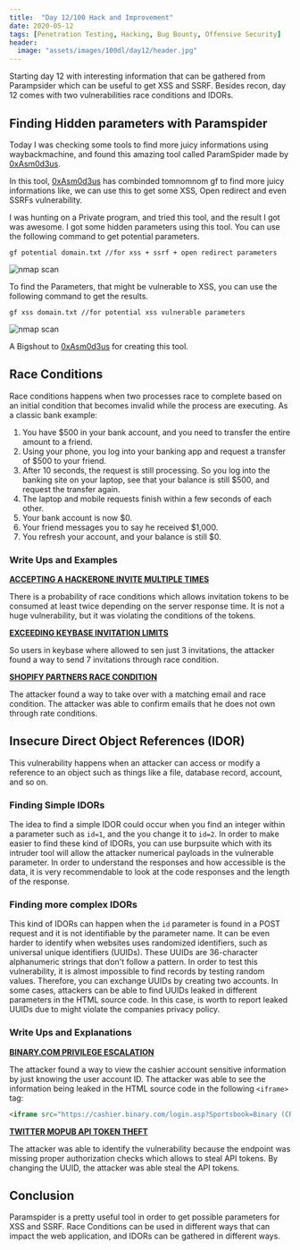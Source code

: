 ```yaml
---
title:  "Day 12/100 Hack and Improvement"
date: 2020-05-12
tags: [Penetration Testing, Hacking, Bug Bounty, Offensive Security]
header: 
  image: "assets/images/100dl/day12/header.jpg"
---
```


Starting day 12 with interesting information that can be gathered from Parampsider which can be useful to get XSS and SSRF. Besides recon, day 12 comes with two vulnerabilities race conditions and IDORs. 

## Finding Hidden parameters with Paramspider

Today I was checking some tools to find more juicy informations using waybackmachine, and found this amazing tool called ParamSpider made by [0xAsm0d3us](https://twitter.com/0xAsm0d3us).

In this tool, [0xAsm0d3us](https://twitter.com/0xAsm0d3us) has combinded tomnomnom gf to find more juicy informations like, we can use this to get some XSS, Open redirect and even SSRFs vulnerability.

I was hunting on a Private program, and tried this tool, and the result I got was awesome. I got some hidden parameters using this tool. You can use the following command to get potential parameters.
```shell
gf potential domain.txt //for xss + ssrf + open redirect parameters
```

<img src="{{ site.url }}{{ site.baseurl }}/assets/images/100dl/day12/fuzz.png" alt="nmap scan">

To find the Parameters, that might be vulnerable to XSS, you can use the following command to get the results.
```shell
gf xss domain.txt //for potential xss vulnerable parameters 
```

<img src="{{ site.url }}{{ site.baseurl }}/assets/images/100dl/day12/fuzz1.png" alt="nmap scan">

A Bigshout to [0xAsm0d3us](https://twitter.com/0xAsm0d3us) for creating this tool.

## Race Conditions

Race conditions happens when two processes race to complete based on an initial condition that becomes invalid while the process are executing. As a classic bank example:

1. You have $500 in your bank account, and you need to transfer the entire amount to a friend.
2. Using your phone, you log into your banking app and request a transfer of $500 to your friend.
3. After 10 seconds, the request is still processing. So you log into the banking site on your laptop, see that your balance is    still $500, and request the transfer again.
4. The laptop and mobile requests finish within a few seconds of each other.
5. Your bank account is now $0.
6. Your friend messages you to say he received $1,000.
7. You refresh your account, and your balance is still $0.

### Write Ups and Examples

[**ACCEPTING A HACKERONE INVITE MULTIPLE TIMES**](https://hackerone.com/reports/119354/)

There is a probability of race conditions which allows invitation tokens to be consumed at least twice depending on the server response time. It is not a huge vulnerability, but it was violating the conditions of the tokens. 

[**EXCEEDING KEYBASE INVITATION LIMITS**](https://hackerone.com/reports/115007/)

So users in keybase where allowed to sen just 3 invitations, the attacker found a way to send 7 invitations through race condition.

[**SHOPIFY PARTNERS RACE CONDITION**](https://hackerone.com/reports/300305/)

The attacker found a way to take over with a matching email and race condition. The attacker was able to confirm emails that he does not own through rate conditions. 


## Insecure Direct Object References (IDOR)

This vulnerability happens when an attacker can access or modify a reference to an object such as things like a file, database record, account, and so on. 

### Finding Simple IDORs

The idea to find a simple IDOR could occur when you find an  integer within a parameter such as ```id=1```, and the you change it to ```id=2```. In order to make easier to find these kind of IDORs, you can use burpsuite which with its intruder tool will allow the attacker numerical payloads in the vulnerable parameter. In order to understand the responses and how accessible is the data, it is very recommendable to look at the code responses and the length of the response. 

### Finding more complex IDORs

This kind of IDORs can happen when the ```id``` parameter is found in a POST request and it is not identifiable by the parameter name. It can be even harder to identify when websites uses randomized identifiers, such as universal unique identifiers (UUIDs). These UUIDs are 36-character alphanumeric strings that don't follow a pattern. In order to test this vulnerability, it is almost impossible to find records by testing random values. Therefore, you can exchange UUIDs by creating two accounts. In some cases, attackers can be able to find UUIDs leaked in different parameters in the HTML source code. In this case, is worth to report leaked UUIDs due to might violate the companies privacy policy. 

### Write Ups and Explanations

[**BINARY.COM PRIVILEGE ESCALATION**](https://hackerone.com/reports/98247/)

The attacker found a way to view the cashier account sensitive information by just knowing the user account ID. The attacker was able to see the information being leaked in the HTML source code in the following ```<iframe>``` tag:
```html
<iframe src="https://cashier.binary.com/login.asp?Sportsbook=Binary (CR) SA USD&amp;PIN=CR342435&amp;Lang=en&amp;Password=0e552ae717a1d08cb147f132a31676559e3273ef&amp;Secret=1328d47abeda2b672b6424093c4dbc76&amp;Action=DEPOSIT" frameborder="0" width="100%" height="2000" id="cashiercont" scrolling="auto" style="padding:0px;margin:0px;"></iframe>
```

[**TWITTER MOPUB API TOKEN THEFT**](https://hackerone.com/reports/95552/)

The attacker was able to identify the vulnerability because the endpoint was missing proper authorization checks which allows to steal API tokens. By changing the UUID, the attacker was able steal the API tokens.

## Conclusion

Paramspider is a pretty useful tool in order to get possible parameters for XSS and SSRF. Race Conditions can be used in different ways that can impact the web application, and IDORs can be gathered in different ways. 
